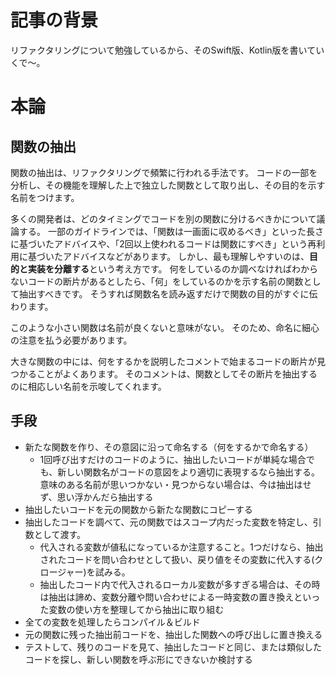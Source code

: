 <!--
title: 【Swift, Kotlin】Swift・Kotlinで学ぶ関数の抽出・関数のインライン化
tags:  Swift, Kotlin, リファクタリング
private: false
-->

# 記事の背景
リファクタリングについて勉強しているから、そのSwift版、Kotlin版を書いていくで〜。

# 本論
## 関数の抽出
関数の抽出は、リファクタリングで頻繁に行われる手法です。
コードの一部を分析し、その機能を理解した上で独立した関数として取り出し、その目的を示す名前をつけます。

多くの開発者は、どのタイミングでコードを別の関数に分けるべきかについて議論する。
一部のガイドラインでは、「関数は一画面に収めるべき」といった長さに基づいたアドバイスや、「2回以上使われるコードは関数にすべき」という再利用に基づいたアドバイスなどがあります。
しかし、最も理解しやすいのは、**目的と実装を分離する**という考え方です。
何をしているのか調べなければわからないコードの断片があるとしたら、「何」をしているのかを示す名前の関数として抽出すべきです。
そうすれば関数名を読み返すだけで関数の目的がすぐに伝わります。

このような小さい関数は名前が良くないと意味がない。
そのため、命名に細心の注意を払う必要があります。

大きな関数の中には、何をするかを説明したコメントで始まるコードの断片が見つかることがよくあります。
そのコメントは、関数としてその断片を抽出するのに相応しい名前を示唆してくれます。

## 手段
- 新たな関数を作り、その意図に沿って命名する（何をするかで命名する）
    - 1回呼び出すだけのコードのように、抽出したいコードが単純な場合でも、新しい関数名がコードの意図をより適切に表現するなら抽出する。意味のある名前が思いつかない・見つからない場合は、今は抽出はせず、思い浮かんだら抽出する
- 抽出したいコードを元の関数から新たな関数にコピーする
- 抽出したコードを調べて、元の関数ではスコープ内だった変数を特定し、引数として渡す。
    - 代入される変数が値私になっているか注意すること。1つだけなら、抽出されたコードを問い合わせとして扱い、戻り値をその変数に代入する(クロージャー)を試みる。
    - 抽出したコード内で代入されるローカル変数が多すぎる場合は、その時は抽出は諦め、変数分離や問い合わせによる一時変数の置き換えといった変数の使い方を整理してから抽出に取り組む
- 全ての変数を処理したらコンパイル＆ビルド
- 元の関数に残った抽出前コードを、抽出した関数への呼び出しに置き換える
- テストして、残りのコードを見て、抽出したコードと同じ、または類似したコードを探し、新しい関数を呼ぶ形にできないか検討する